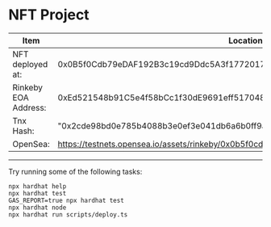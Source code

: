 # NFT Project

|Item| Location|
-----|---------|
|NFT deployed at:| 0x0B5f0Cdb79eDAF192B3c19cd9Ddc5A3f1772017E|
|Rinkeby EOA Address:| 0xEd521548b91C5e4f58bCc1f30dE9691eff517048|
|Tnx Hash: |"0x2cde98bd0e785b4088b3e0ef3e041db6a6b0ff9a23c8de4056ad5f602967a6d2"|
|OpenSea: | https://testnets.opensea.io/assets/rinkeby/0x0b5f0cdb79edaf192b3c19cd9ddc5a3f1772017e/1|
----------------------------------------------------------------------------------------------------

Try running some of the following tasks:

```shell
npx hardhat help
npx hardhat test
GAS_REPORT=true npx hardhat test
npx hardhat node
npx hardhat run scripts/deploy.ts
```
